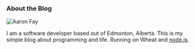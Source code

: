 ### About the Blog

![Aaron Fay](http://2.gravatar.com/avatar/81d907d7ec366006c2625812ca8e363c)

I am a software developer based out of Edmonton, Alberta. This is my simple blog about programming and life. Running on Wheat and [node.js][]. 

[node.js]: http://nodejs.org/
